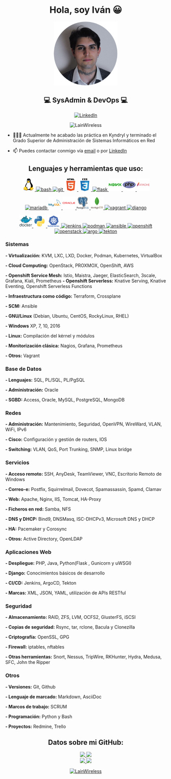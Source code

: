 <h1 align="center"><b> Hola, soy Iván 😀 </b></h1>

<div align="center">
<img src="me.png" alt="me" height="200px" width="200px">
</div>

<h2 align="center"><b> 💻 SysAdmin & DevOps 💻 </b></h2>

<p align="center">
  <a href="https://www.linkedin.com/in/ivan-pina-castillo/">
    <img alt="LinkedIn" title="LinkedIn" src="https://img.shields.io/badge/-LinkedIn-0A66C2?style=for-the-badge&logo=LinkedIn&logoColor=white"/></a>

<p align="center">
  <img src="https://komarev.com/ghpvc/?username=LainWireless&label=Eres%20el%20visitante%20Nº&color=0e75b6&style=for-the-badge" alt="LainWireless"/>
</p>

- 👨🏻‍💻 Actualmente he acabado las práctica en Kyndryl y terminado el Grado Superior de Administración de Sistemas Informáticos en Red

- 📫 Puedes contactar conmigo vía [email](mailto:ivanpinacastillo2002@gmail.com) o por [LinkedIn](https://www.linkedin.com/in/ivan-pina-castillo/)

<h2 align="center">
  <b>Lenguajes y herramientas que uso:</b>
</h2>

<p align="center">
  <a href="https://www.linux.org/" target="_blank" rel="noreferrer">
    <img src="https://raw.githubusercontent.com/devicons/devicon/master/icons/linux/linux-original.svg" alt="linux" width="40" height="40"/>
  </a>
  <a href="https://www.gnu.org/software/bash/" target="_blank" rel="noreferrer">
    <img src="https://www.vectorlogo.zone/logos/gnu_bash/gnu_bash-icon.svg" alt="bash" width="40" height="40"/>
  </a>
  <a href="https://git-scm.com/" target="_blank" rel="noreferrer">
    <img src="https://www.vectorlogo.zone/logos/git-scm/git-scm-icon.svg" alt="git" width="40" height="40"/>
  </a>
  <a href="https://www.w3.org/html/" target="_blank" rel="noreferrer">
    <img src="https://raw.githubusercontent.com/devicons/devicon/master/icons/html5/html5-original-wordmark.svg" alt="html5" width="40" height="40"/>
  </a>
  <a href="https://www.w3schools.com/css/" target="_blank" rel="noreferrer">
    <img src="https://raw.githubusercontent.com/devicons/devicon/master/icons/css3/css3-original-wordmark.svg" alt="css3" width="40" height="40"/>
  </a>
  <a href="https://flask.palletsprojects.com/" target="_blank" rel="noreferrer">
    <img src="https://flask.palletsprojects.com/en/2.3.x/_images/flask-horizontal.png" alt="flask" width="70" height="30"/>
  </a>
  <a href="https://www.nginx.com" target="_blank" rel="noreferrer">
    <img src="https://raw.githubusercontent.com/devicons/devicon/master/icons/nginx/nginx-original.svg" alt="nginx" width="40" height="40"/>
    </a>
    <a href="https://www.php.net" target="_blank" rel="noreferrer">
    <img src="https://raw.githubusercontent.com/devicons/devicon/master/icons/php/php-original.svg" alt="php" width="40" height="40"/>
  </a>
    <a href="https://www.apache.org" target="_blank" rel="noreferrer">
    <img src="https://raw.githubusercontent.com/devicons/devicon/master/icons/apache/apache-original-wordmark.svg" alt="apache" width="40" height="40"/>
    </a>
</p>
<p align="center">
  <a href="https://mariadb.org/" target="_blank" rel="noreferrer">
    <img src="https://www.vectorlogo.zone/logos/mariadb/mariadb-icon.svg" alt="mariadb" width="40" height="40"/>
  </a>
  <a href="https://www.mysql.com/" target="_blank" rel="noreferrer">
    <img src="https://raw.githubusercontent.com/devicons/devicon/master/icons/mysql/mysql-original-wordmark.svg" alt="mysql" width="40" height="40"/>
  </a>
  <a href="https://www.oracle.com/" target="_blank" rel="noreferrer">
    <img src="https://raw.githubusercontent.com/devicons/devicon/master/icons/oracle/oracle-original.svg" alt="oracle" width="40" height="40"/>
  </a>
  <a href="https://www.postgresql.org" target="_blank" rel="noreferrer">
    <img src="https://raw.githubusercontent.com/devicons/devicon/master/icons/postgresql/postgresql-original-wordmark.svg" alt="postgresql" width="40" height="40"/>
  </a>
  <a href="https://www.mongodb.com/" target="_blank" rel="noreferrer">
    <img src="https://raw.githubusercontent.com/devicons/devicon/master/icons/mongodb/mongodb-original-wordmark.svg" alt="mongodb" width="40" height="40"/>
  </a>
  <a href="https://www.vagrantup.com/" target="_blank" rel="noreferrer">
    <img src="https://www.vectorlogo.zone/logos/vagrantup/vagrantup-icon.svg" alt="vagrant" width="40" height="40"/>
  </a>
  <a href="https://www.djangoproject.com/" target="_blank" rel="noreferrer"> 
   <img src="https://cdn.worldvectorlogo.com/logos/django.svg" alt="django" width="40" height="40"/> 
  </a>
</p>
<p align="center">
  <a href="https://www.docker.com/" target="_blank" rel="noreferrer"> 
    <img src="https://raw.githubusercontent.com/devicons/devicon/master/icons/docker/docker-original-wordmark.svg" alt="docker" width="40" height="40"/>
  <a href="https://www.python.org" target="_blank" rel="noreferrer"> 
    <img src="https://raw.githubusercontent.com/devicons/devicon/master/icons/python/python-original.svg" alt="python" width="40" height="40"/> 
  </a>
  <a href="https://kubernetes.io/" target="_blank" rel="noreferrer"> 
    <img src="https://raw.githubusercontent.com/devicons/devicon/master/icons/kubernetes/kubernetes-plain-wordmark.svg" alt="kubernetes" width="40" height="40"/>
  </a>
    <a href="https://www.jenkins.io/" target="_blank" rel="noreferrer"> 
        <img src="https://www.vectorlogo.zone/logos/jenkins/jenkins-icon.svg" alt="jenkins" width="40" height="40"/>
    </a>
    <a href="https://podman.io/" target="_blank" rel="noreferrer"> 
        <img src="https://podman.io/logos/optimized/podman-3-logo-95w-90h.webp" alt="podman" width="40" height="40"/>
    </a>
    <a href="https://www.ansible.com/" target="_blank" rel="noreferrer"> 
        <img src="https://www.vectorlogo.zone/logos/ansible/ansible-icon.svg" alt="ansible" width="40" height="40"/>
    </a>
    <a href="https://docs.openshift.com" target="_blank" rel="noreferrer"> 
        <img src="https://www.vectorlogo.zone/logos/openshift/openshift-icon.svg" alt="openshift" width="40" height="40"/>
    </a>
    <a href="https://www.openstack.org/" target="_blank" rel="noreferrer"> 
        <img src="https://www.vectorlogo.zone/logos/openstack/openstack-icon.svg" alt="openstack" width="40" height="40"/>
    </a>
    <a href="https://argoproj.github.io/" target="_blank" rel="noreferrer"> 
        <img src="https://avatars.githubusercontent.com/u/30269780?s=200&v=4" alt="argo" width="40" height="40"/>
    </a>
    <a href="https://www.tekton.com/" target="_blank" rel="noreferrer"> 
        <img src="https://raw.githubusercontent.com/cdfoundation/artwork/main/tekton/horizontal/color/tekton-horizontal-color.svg" alt="tekton" width="40" height="40"/>
    </a>
</p>

### Sistemas

**- Virtualización:** KVM, LXC, LXD, Docker, Podman, Kubernetes, VirtualBox

**- Cloud Computing:** OpenStack, PROXMOX, OpenShift, AWS
  
**- Openshift Service Mesh:** Istio, Maistra, Jaeger, ElasticSearch, 3scale, Grafana, Kiali, Prometheus
**- Openshift Serverless:** Knative Serving, Knative Eventing, Openshift Serverless Functions

**- Infraestructura como código:** Terraform, Crossplane

**- SCM:** Ansible

**- GNU/Linux** (Debian, Ubuntu, CentOS, RockyLinux, RHEL)

**- Windows** XP, 7, 10, 2016

**- Linux:** Compilación del kérnel y módulos
  
**- Monitorización clásica:** Nagios, Grafana, Prometheus
  
**- Otros:** Vagrant

### Base de Datos

**- Lenguajes:** SQL, PL/SQL, PL/PgSQL

**- Administración:** Oracle

**- SGBD:** Access, Oracle, MySQL, PostgreSQL, MongoDB

### Redes

**- Administración:** Mantenimiento, Seguridad, OpenVPN, WireWard, VLAN, WiFi, IPv6

**- Cisco:** Configuración y gestión de routers, IOS

**- Switching:** VLAN, QoS, Port Trunking, SNMP, Linux bridge

### Servicios

**- Acceso remoto:** SSH, AnyDesk, TeamViewer, VNC, Escritorio Remoto de Windows

**- Correo-e:** Postfix, Squirrelmail, Dovecot, Spamassassin, Spamd, Clamav

**- Web:** Apache, Nginx, IIS, Tomcat, HA-Proxy

**- Ficheros en red:** Samba, NFS

**- DNS y DHCP:** Bind9, DNSMasq, ISC-DHCPv3, Microsoft DNS y DHCP
  
**- HA:** Pacemaker y Corosync

**- Otros:** Active Directory, OpenLDAP

### Aplicaciones Web

**- Despliegue:** PHP, Java, Python(Flask , Gunicorn y uWSGI)

**- Django:** Conocimientos básicos de desarrollo

**- CI/CD:** Jenkins, ArgoCD, Tekton
  
**- Marcas:** XML, JSON, YAML, utilización de APIs RESTful
  
### Seguridad

**- Almacenamiento:** RAID, ZFS, LVM, OCFS2, GlusterFS, iSCSI
  
**- Copias de seguridad:** Rsync, tar, rclone, Bacula y Clonezilla
  
**- Criptografía:** OpenSSL, GPG
  
**- Firewall:** iptables, nftables

**- Otras herramientas:** Snort, Nessus, TripWire, RKHunter, Hydra, Medusa, SFC, John the Ripper

### Otros

**- Versiones:** Git, Github
  
**- Lenguaje de marcado:** Markdown, AsciiDoc
  
**- Marcos de trabajo:** SCRUM
  
**- Programación:** Python y Bash

**- Proyectos:** Redmine, Trello




<h2 align="center">
  <b>Datos sobre mi GitHub:</b>
</h2>

<div align="center">
  <a href="https://github.com/LainWireless">
  <img height="160em" src="https://github-readme-stats.vercel.app/api?username=LainWireless&show_icons=true&theme=dracula&include_all_commits=true&count_private=true&border_radius=8&hide_border=true&locale=es"/>
  <img height="160em" src="https://github-readme-stats.vercel.app/api/top-langs/?username=LainWireless&layout=compact&langs_count=7&theme=dracula&border_radius=8&hide_border=true&locale=es"/>
</div>
<div align="center">
  <a href="https://github.com/LainWireless">
  <img height="160em" src="https://streak-stats.demolab.com?user=LainWireless&theme=dracula&hide_border=true&border_radius=8&locale=es&date_format=j%20M%5B%20Y%5D&exclude_days=Sun%2CSat&card_width=480"/>
  <img height="160em" src="https://github-profile-trophy.vercel.app/?username=LainWireless&no-frame=true&row=2&column=3&margin-w=5&margin-h=5&theme=dracula"/>
</div>

<p align="center">
  <img src="https://media.giphy.com/media/QDK1pCI43lGhO/giphy.gif" alt="LainWireless"/>
</p>

